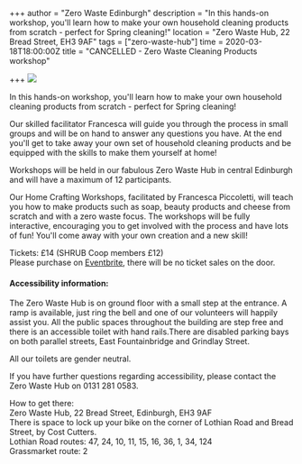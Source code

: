 +++
author = "Zero Waste Edinburgh"
description = "In this hands-on workshop, you'll learn how to make your own household cleaning products from scratch - perfect for Spring cleaning!"
location = "Zero Waste Hub, 22 Bread Street, EH3 9AF"
tags = ["zero-waste-hub"]
time = 2020-03-18T18:00:00Z
title = "CANCELLED - Zero Waste Cleaning Products workshop"

+++
![](https://res.cloudinary.com/shrub-co-op/image/upload/v1583848346/shrubcoop.org/media/87799462_4144692038889718_3481385943359815680_o_ygi8du.jpg)

In this hands-on workshop, you'll learn how to make your own household cleaning products from scratch - perfect for Spring cleaning!  
  
Our skilled facilitator Francesca will guide you through the process in small groups and will be on hand to answer any questions you have. At the end you'll get to take away your own set of household cleaning products and be equipped with the skills to make them yourself at home!   
  
Workshops will be held in our fabulous Zero Waste Hub in central Edinburgh and will have a maximum of 12 participants.  
  
Our Home Crafting Workshops, facilitated by Francesca Piccoletti, will teach you how to make products such as soap, beauty products and cheese from scratch and with a zero waste focus. The workshops will be fully interactive, encouraging you to get involved with the process and have lots of fun! You'll come away with your own creation and a new skill!  
  
Tickets: £14 (SHRUB Coop members £12)  
Please purchase on [Eventbrite](https://www.eventbrite.co.uk/e/zero-waste-cleaning-products-workshop-tickets-96962963835), there will be no ticket sales on the door.

#### Accessibility information:

The Zero Waste Hub is on ground floor with a small step at the entrance. A ramp is available, just ring the bell and one of our volunteers will happily assist you. All the public spaces throughout the building are step free and there is an accessible toilet with hand rails.There are disabled parking bays on both parallel streets, East Fountainbridge and Grindlay Street.  
  
All our toilets are gender neutral.  
  
If you have further questions regarding accessibility, please contact the Zero Waste Hub on 0131 281 0583.  
  
How to get there:  
Zero Waste Hub, 22 Bread Street, Edinburgh, EH3 9AF  
There is space to lock up your bike on the corner of Lothian Road and Bread Street, by Cost Cutters.  
Lothian Road routes: 47, 24, 10, 11, 15, 16, 36, 1, 34, 124  
Grassmarket route: 2